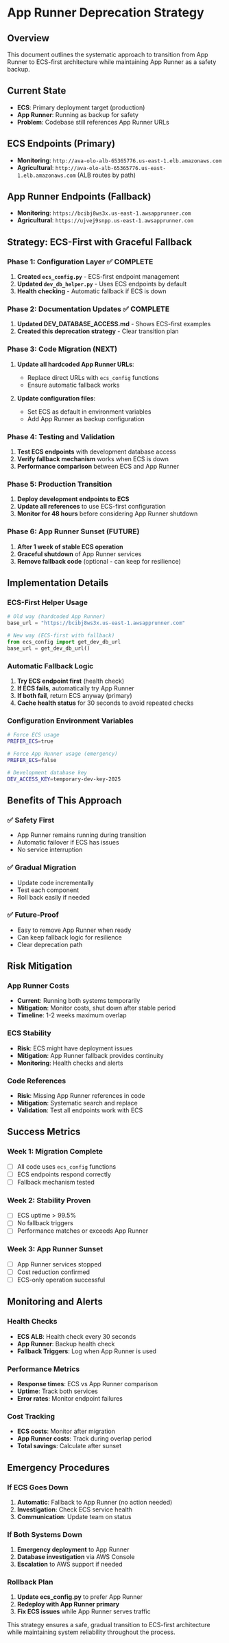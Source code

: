 # App Runner Deprecation Strategy

## Overview
This document outlines the systematic approach to transition from App Runner to ECS-first architecture while maintaining App Runner as a safety backup.

## Current State
- **ECS**: Primary deployment target (production)
- **App Runner**: Running as backup for safety
- **Problem**: Codebase still references App Runner URLs

## ECS Endpoints (Primary)
- **Monitoring**: `http://ava-olo-alb-65365776.us-east-1.elb.amazonaws.com`
- **Agricultural**: `http://ava-olo-alb-65365776.us-east-1.elb.amazonaws.com` (ALB routes by path)

## App Runner Endpoints (Fallback)
- **Monitoring**: `https://bcibj8ws3x.us-east-1.awsapprunner.com`
- **Agricultural**: `https://ujvej9snpp.us-east-1.awsapprunner.com`

## Strategy: ECS-First with Graceful Fallback

### Phase 1: Configuration Layer ✅ COMPLETE
1. **Created `ecs_config.py`** - ECS-first endpoint management
2. **Updated `dev_db_helper.py`** - Uses ECS endpoints by default
3. **Health checking** - Automatic fallback if ECS is down

### Phase 2: Documentation Updates ✅ COMPLETE
1. **Updated DEV_DATABASE_ACCESS.md** - Shows ECS-first examples
2. **Created this deprecation strategy** - Clear transition plan

### Phase 3: Code Migration (NEXT)
1. **Update all hardcoded App Runner URLs**:
   - Replace direct URLs with `ecs_config` functions
   - Ensure automatic fallback works
   
2. **Update configuration files**:
   - Set ECS as default in environment variables
   - Add App Runner as backup configuration

### Phase 4: Testing and Validation
1. **Test ECS endpoints** with development database access
2. **Verify fallback mechanism** works when ECS is down
3. **Performance comparison** between ECS and App Runner

### Phase 5: Production Transition
1. **Deploy development endpoints to ECS**
2. **Update all references** to use ECS-first configuration
3. **Monitor for 48 hours** before considering App Runner shutdown

### Phase 6: App Runner Sunset (FUTURE)
1. **After 1 week of stable ECS operation**
2. **Graceful shutdown** of App Runner services
3. **Remove fallback code** (optional - can keep for resilience)

## Implementation Details

### ECS-First Helper Usage
```python
# Old way (hardcoded App Runner)
base_url = "https://bcibj8ws3x.us-east-1.awsapprunner.com"

# New way (ECS-first with fallback)
from ecs_config import get_dev_db_url
base_url = get_dev_db_url()
```

### Automatic Fallback Logic
1. **Try ECS endpoint first** (health check)
2. **If ECS fails**, automatically try App Runner
3. **If both fail**, return ECS anyway (primary)
4. **Cache health status** for 30 seconds to avoid repeated checks

### Configuration Environment Variables
```bash
# Force ECS usage
PREFER_ECS=true

# Force App Runner usage (emergency)
PREFER_ECS=false

# Development database key
DEV_ACCESS_KEY=temporary-dev-key-2025
```

## Benefits of This Approach

### ✅ Safety First
- App Runner remains running during transition
- Automatic failover if ECS has issues
- No service interruption

### ✅ Gradual Migration
- Update code incrementally
- Test each component
- Roll back easily if needed

### ✅ Future-Proof
- Easy to remove App Runner when ready
- Can keep fallback logic for resilience
- Clear deprecation path

## Risk Mitigation

### App Runner Costs
- **Current**: Running both systems temporarily
- **Mitigation**: Monitor costs, shut down after stable period
- **Timeline**: 1-2 weeks maximum overlap

### ECS Stability
- **Risk**: ECS might have deployment issues
- **Mitigation**: App Runner fallback provides continuity
- **Monitoring**: Health checks and alerts

### Code References
- **Risk**: Missing App Runner references in code
- **Mitigation**: Systematic search and replace
- **Validation**: Test all endpoints work with ECS

## Success Metrics

### Week 1: Migration Complete
- [ ] All code uses `ecs_config` functions
- [ ] ECS endpoints respond correctly
- [ ] Fallback mechanism tested

### Week 2: Stability Proven
- [ ] ECS uptime > 99.5%
- [ ] No fallback triggers
- [ ] Performance matches or exceeds App Runner

### Week 3: App Runner Sunset
- [ ] App Runner services stopped
- [ ] Cost reduction confirmed
- [ ] ECS-only operation successful

## Monitoring and Alerts

### Health Checks
- **ECS ALB**: Health check every 30 seconds
- **App Runner**: Backup health check
- **Fallback Triggers**: Log when App Runner is used

### Performance Metrics
- **Response times**: ECS vs App Runner comparison
- **Uptime**: Track both services
- **Error rates**: Monitor endpoint failures

### Cost Tracking
- **ECS costs**: Monitor after migration
- **App Runner costs**: Track during overlap period
- **Total savings**: Calculate after sunset

## Emergency Procedures

### If ECS Goes Down
1. **Automatic**: Fallback to App Runner (no action needed)
2. **Investigation**: Check ECS service health
3. **Communication**: Update team on status

### If Both Systems Down
1. **Emergency deployment** to App Runner
2. **Database investigation** via AWS Console
3. **Escalation** to AWS support if needed

### Rollback Plan
1. **Update ecs_config.py** to prefer App Runner
2. **Redeploy with App Runner primary**
3. **Fix ECS issues** while App Runner serves traffic

This strategy ensures a safe, gradual transition to ECS-first architecture while maintaining system reliability throughout the process.